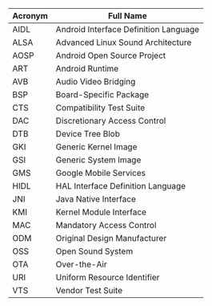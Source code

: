 Acronym | Full Name
------- | ---------
AIDL | Android Interface Definition Language
ALSA | Advanced Linux Sound Architecture
AOSP | Android Open Source Project
ART | Android Runtime
AVB | Audio Video Bridging
BSP | Board-Specific Package
CTS | Compatibility Test Suite
DAC | Discretionary Access Control
DTB | Device Tree Blob
GKI | Generic Kernel Image
GSI | Generic System Image
GMS | Google Mobile Services
HIDL | HAL Interface Definition Language
JNI | Java Native Interface
KMI | Kernel Module Interface
MAC | Mandatory Access Control
ODM | Original Design Manufacturer
OSS | Open Sound System
OTA | Over-the-Air
URI | Uniform Resource Identifier
VTS | Vendor Test Suite

